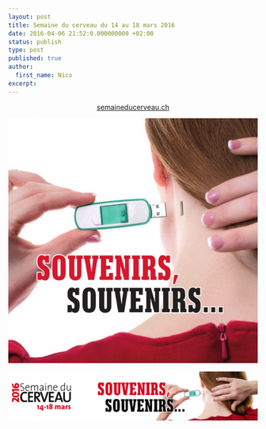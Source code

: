 ```yaml
---
layout: post
title: Semaine du cerveau du 14 au 18 mars 2016
date: 2016-04-06 21:52:0.000000000 +02:00
status: publish
type: post
published: true
author:
  first_name: Nico
excerpt:
---
```


<div style="text-align:center">
	<p><a href="http://semaineducerveau.ch">semaineducerveau.ch</a></p>
	<p><img src="/assets/2016-04-06-semaine-du-cerveau-001.jpg" alt="..." /></p>
	<p><img src="/assets/2016-04-06-semaine-du-cerveau-002.jpg" alt="..." /></p>
</div>

